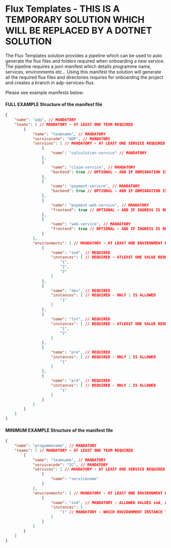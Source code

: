 # Flux Templates - THIS IS A TEMPORARY SOLUTION WHICH WILL BE REPLACED BY A DOTNET SOLUTION

The Flux Templates solution provides a pipeline which can be used to auto generate the flux files and folders required when onboarding a new service. The pipeline requires a json manifest which details programme name, services, environments etc...  Using this manifest the solution will generate all the required flux files and directories requires for onboarding the project and creates a branch in adp-services-flux.

Please see example manifests below:

#### **FULL EXAMPLE Structure of the manifest file**
```json
{
    "name": "adp", // MANDATORY
    "teams": [ // MANDATORY - AT LEAST ONE TEAM REQUIRED
        {
            "name": "teamname", // MANDATORY
            "servicecode": "ADP", // MANDATORY
            "services": [ // MANDATORY - AT LEAST ONE SERVICE REQUIRED
                {
                    "name": "calculation-service" // MANDATORY
                },
                {
                    "name": "claim-service", // MANDATORY
                    "backend": true // OPTIONAL - ADD IF DBMIGRATION IS REQUIRED
                },
                {
                    "name": "payment-service", // MANDATORY
                    "backend": true // OPTIONAL - ADD IF DBMIGRATION IS REQUIRED
                },
                {
                    "name": "payment-web-service", // MANDATORY
                    "frontend": true // OPTIONAL - ADD IF INGRESS IS REQUIRED E.G. WEB FRONTEND
                },
                {
                    "name": "web-service", // MANDATORY
                    "frontend": true // OPTIONAL - ADD IF INGRESS IS REQUIRED E.G. WEB FRONTEND
                }
            ],
            "environments": [ // MANDATORY - AT LEAST ONE ENVIRONMENT REQUIRED
                {
                    "name": "snd", // REQUIRED
                    "instances": [ // REQUIRED - ATLEAST ONE VALUE REQUIRED CAN BE A COMBINATION OF 1,2 OR 3
                        "1",
                        "2",
                        "3"
                    ]
                },
                {
                    "name": "dev", // REQUIRED
                    "instances": [ // REQUIRED - ONLY 1 IS ALLOWED
                        "1"
                    ]
                },
                {
                    "name": "tst", // REQUIRED
                    "instances": [ // REQUIRED - ATLEAST ONE VALUE REQUIRED CAN BE BOTH 1 AND 2
                        "1",
                        "2"
                    ]
                },
                {
                    "name": "pre", // REQUIRED
                    "instances": [ // REQUIRED - ONLY 1 IS ALLOWED
                        "1"
                    ]
                },
                {
                    "name": "prd", // REQUIRED
                    "instances": [ // REQUIRED - ONLY 1 IS ALLOWED
                        "1"
                    ]
                }
            ]
        }
    ]
}    
```

#### **MINIMUM EXAMPLE Structure of the manifest file**
```json
{
    "name": "progammename", // MANDATORY
    "teams": [ // MANDATORY - AT LEAST ONE TEAM REQUIRED
        {
            "name": "teamname", // MANDATORY
            "servicecode": "SC", // MANDATORY
            "services": [ // MANDATORY - AT LEAST ONE SERVICE REQUIRED
                {
                    "name": "servicename"
                }
            ],
            "environments": [ // MANDATORY - AT LEAST ONE ENVIRONMENT REQUIRED
                {
                    "name": "snd", // MANDATORY - ALLOWED VALUES snd, dev, tst, pre, prd
                    "instances": [
                        "1" // MANDATORY - WHICH ENVIRONMENT INSTANCE TO USE.  CAN BE 1,2 OR IR CAN BE ALL.  PLEASE LOOK AT FULL EXAMPLE MANIFEST
                    ]
                }
            ]
        }
    ]
}
```